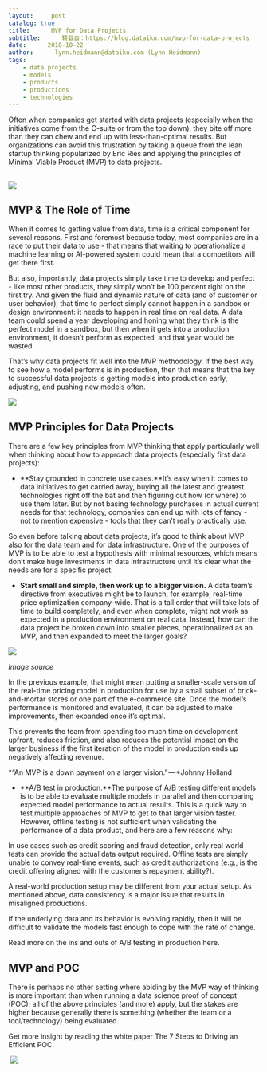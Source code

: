 ```yaml
---
layout:     post
catalog: true
title:      MVP for Data Projects
subtitle:      转载自：https://blog.dataiku.com/mvp-for-data-projects
date:      2018-10-22
author:      lynn.heidmann@dataiku.com (Lynn Heidmann)
tags:
    - data projects
    - models
    - products
    - productions
    - technologies
---
```


Often when companies get started with data projects (especially when the initiatives come from the C-suite or from the top down), they bite off more than they can chew and end up with less-than-optimal results. But organizations can avoid this frustration by taking a queue from the lean startup thinking popularized by Eric Ries and applying the principles of Minimal Viable Product (MVP) to data projects.

## ![](https://blog.dataiku.com/hs-fs/hubfs/teamwork.jpg?t=1540229778578&width=3000&name=teamwork.jpg)


## MVP & The Role of Time

When it comes to getting value from data, time is a critical component for several reasons. First and foremost because today, most companies are in a race to put their data to use - that means that waiting to operationalize a machine learning or AI-powered system could mean that a competitors will get there first.

But also, importantly, data projects simply take time to develop and perfect - like most other products, they simply won’t be 100 percent right on the first try. And given the fluid and dynamic nature of data (and of customer or user behavior), that time to perfect simply cannot happen in a sandbox or design environment: it needs to happen in real time on real data. A data team could spend a year developing and honing what they think is the perfect model in a sandbox, but then when it gets into a production environment, it doesn’t perform as expected, and that year would be wasted.

That’s why data projects fit well into the MVP methodology. If the best way to see how a model performs is in production, then that means that the key to successful data projects is getting models into production early, adjusting, and pushing new models often.

![](https://blog.dataiku.com/hs-fs/hubfs/MVP%20Graphic.jpg?t=1540229778578&width=335&name=MVP%20Graphic.jpg)


## MVP Principles for Data Projects

There are a few key principles from MVP thinking that apply particularly well when thinking about how to approach data projects (especially first data projects):

- **Stay grounded in concrete use cases.**It’s easy when it comes to data initiatives to get carried away, buying all the latest and greatest technologies right off the bat and then figuring out how (or where) to use them later. But by not basing technology purchases in actual current needs for that technology, companies can end up with lots of fancy - not to mention expensive - tools that they can’t really practically use.


So even before talking about data projects, it’s good to think about MVP also for the data team and for data infrastructure. One of the purposes of MVP is to be able to test a hypothesis with minimal resources, which means don’t make huge investments in data infrastructure until it’s clear what the needs are for a specific project.

- **Start small and simple, then work up to a bigger vision.** A data team’s directive from executives might be to launch, for example, real-time price optimization company-wide. That is a tall order that will take lots of time to build completely, and even when complete, might not work as expected in a production environment on real data. Instead, how can the data project be broken down into smaller pieces, operationalized as an MVP, and then expanded to meet the larger goals?


![](https://blog.dataiku.com/hs-fs/hubfs/prototype-mvp-product-21.jpg?t=1540229778578&width=882&name=prototype-mvp-product-21.jpg)


*Image source*

In the previous example, that might mean putting a smaller-scale version of the real-time pricing model in production for use by a small subset of brick-and-mortar stores or one part of the e-commerce site. Once the model’s performance is monitored and evaluated, it can be adjusted to make improvements, then expanded once it’s optimal.

This prevents the team from spending too much time on development upfront, reduces friction, and also reduces the potential impact on the larger business if the first iteration of the model in production ends up negatively affecting revenue.

> 
*“An MVP is a down payment on a larger vision.” — *Johnny Holland


- **A/B test in production.**The purpose of A/B testing different models is to be able to evaluate multiple models in parallel and then comparing expected model performance to actual results. This is a quick way to test multiple approaches of MVP to get to that larger vision faster. However, offline testing is not sufficient when validating the performance of a data product, and here are a few reasons why:


In use cases such as credit scoring and fraud detection, only real world tests can provide the actual data output required. Offline tests are simply unable to convey real-time events, such as credit authorizations (e.g., is the credit offering aligned with the customer’s repayment ability?).

A real-world production setup may be different from your actual setup. As mentioned above, data consistency is a major issue that results in misaligned productions.

If the underlying data and its behavior is evolving rapidly, then it will be difficult to validate the models fast enough to cope with the rate of change. 

Read more on the ins and outs of A/B testing in production here.

## MVP and POC

There is perhaps no other setting where abiding by the MVP way of thinking is more important than when running a data science proof of concept (POC); all of the above principles (and more) apply, but the stakes are higher because generally there is something (whether the team or a tool/technology) being evaluated.

Get more insight by reading the white paper The 7 Steps to Driving an Efficient POC.

 ![](https://no-cache.hubspot.com/cta/default/2123903/39b8f4b6-dc78-4448-af4f-983702b6ab1d.png)

